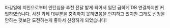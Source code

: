 마감일에 지인으로부터 인턴십을 추천 전달 받게 되어서 일단 급하게 DB 연결까지만 커밋하였습니다.
사전 과제 대부분을 충족하지 못하였음을 인지하고 있지만 그래도 신청을 안하는 것보단 도전하는게 좋아서 신청하게 되었습니다!

